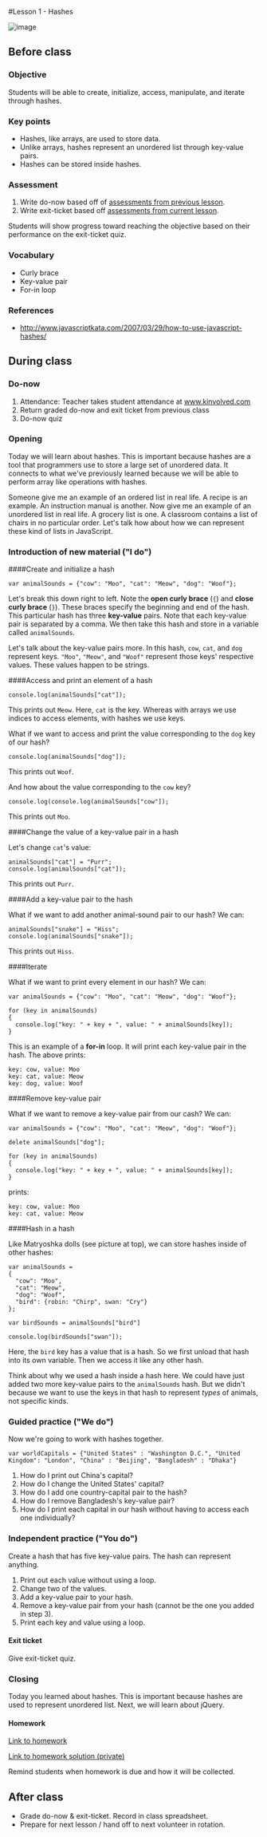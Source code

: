 #Lesson 1 - Hashes

![image](http://i.imgur.com/FWOuXvf.jpg)

## Before class

### Objective

Students will be able to create, initialize, access, manipulate, and iterate through hashes.

### Key points

* Hashes, like arrays, are used to store data.
* Unlike arrays, hashes represent an unordered list through key-value pairs.
* Hashes can be stored inside hashes.

### Assessment

1. Write do-now based off of [assessments from previous lesson](../../../7-array-loop/lessons/1-array/assessments/).
2. Write exit-ticket based off [assessments from current lesson](assessments/).

Students will show progress toward reaching the objective based on their performance on the exit-ticket quiz.

### Vocabulary

* Curly brace
* Key-value pair
* For-in loop

### References

* http://www.javascriptkata.com/2007/03/29/how-to-use-javascript-hashes/

## During class

### Do-now

1. Attendance: Teacher takes student attendance at www.kinvolved.com
2. Return graded do-now and exit ticket from previous class
3. Do-now quiz

### Opening

Today we will learn about hashes. This is important because hashes are a tool that programmers use to store a large set of unordered data. It connects to what we've previously learned because we will be able to perform array like operations with hashes. 

Someone give me an example of an ordered list in real life. A recipe is an example. An instruction manual is another. Now give me an example of an unordered list in real life. A grocery list is one. A classroom contains a list of chairs in no particular order. Let's talk how about how we can represent these kind of lists in JavaScript.

### Introduction of new material ("I do")

####Create and initialize a hash

```
var animalSounds = {"cow": "Moo", "cat": "Meow", "dog": "Woof"};
```

Let's break this down right to left. Note the **open curly brace** (`{`) and **close curly brace** (`}`). These braces specify the beginning and end of the hash. This particular hash has three **key-value** pairs. Note that each key-value pair is separated by a comma. We then take this hash and store in a variable called `animalSounds`.

Let's talk about the key-value pairs more. In this hash, `cow`, `cat`, and `dog` represent keys. `"Moo"`, `"Meow"`, and `"Woof"` represent those keys' respective values. These values happen to be strings.

####Access and print an element of a hash

```
console.log(animalSounds["cat"]);
```

This prints out `Meow`. Here, `cat` is the key. Whereas with arrays we use indices to access elements, with hashes we use keys.

What if we want to access and print the value corresponding to the `dog` key of our hash?

```
console.log(animalSounds["dog"]);
``` 

This prints out `Woof`. 

And how about the value corresponding to the `cow` key?

```
console.log(console.log(animalSounds["cow"]);
```

This prints out `Moo`. 


####Change the value of a key-value pair in a hash

Let's change `cat`'s value:

```
animalSounds["cat"] = "Purr";
console.log(animalSounds["cat"]);
```

This prints out `Purr`.

####Add a key-value pair to the hash

What if we want to add another animal-sound pair to our hash? We can:

```
animalSounds["snake"] = "Hiss";
console.log(animalSounds["snake"]);
```

This prints out `Hiss`. 

####Iterate

What if we want to print every element in our hash? We can:

```
var animalSounds = {"cow": "Moo", "cat": "Meow", "dog": "Woof"};

for (key in animalSounds) 
{ 
  console.log("key: " + key + ", value: " + animalSounds[key]); 
}
```

This is an example of a **for-in** loop. It will print each key-value pair in the hash. The above prints:

```
key: cow, value: Moo
key: cat, value: Meow
key: dog, value: Woof
```

####Remove key-value pair

What if we want to remove a key-value pair from our cash? We can:

```
var animalSounds = {"cow": "Moo", "cat": "Meow", "dog": "Woof"};

delete animalSounds["dog"];

for (key in animalSounds) 
{ 
  console.log("key: " + key + ", value: " + animalSounds[key]); 
}
```

prints:

```
key: cow, value: Moo
key: cat, value: Meow
```

####Hash in a hash

Like Matryoshka dolls (see picture at top), we can store hashes inside of other hashes:

```
var animalSounds = 
{
  "cow": "Moo", 
  "cat": "Meow", 
  "dog": "Woof",
  "bird": {robin: "Chirp", swan: "Cry"}
};

var birdSounds = animalSounds["bird"]

console.log(birdSounds["swan"]); 
```

Here, the `bird` key has a value that is a hash. So we first unload that hash into its own variable. Then we access it like any other hash.

Think about why we used a hash inside a hash here. We could have just added two more key-value pairs to the `animalSounds` hash. But we didn't because we want to use the keys in that hash to represent *types* of animals, not specific kinds.

### Guided practice ("We do")

Now we're going to work with hashes together. 

``var worldCapitals = {"United States" : "Washington D.C.", "United Kingdom": "London", "China" : "Beijing", "Bangladesh" : "Dhaka"}``

1. How do I print out China's capital?
2. How do I change the United States' capital?
3. How do I add one country-capital pair to the hash?
4. How do I remove Bangladesh's key-value pair?
5. How do I print each capital in our hash without having to access each one individually?

### Independent practice ("You do")

Create a hash that has five key-value pairs. The hash can represent anything.

1. Print out each value without using a loop.
2. Change two of the values.
3. Add a key-value pair to your hash.
4. Remove a key-value pair from your hash (cannot be the one you added in step 3).
5. Print each key and value using a loop.

#### Exit ticket

Give exit-ticket quiz.

### Closing

Today you learned about hashes. This is important because hashes are used to represent unordered list. Next, we will learn about jQuery.

#### Homework

[Link to homework](homework/)

[Link to homework solution (private)](https://github.com/ScriptEdcurriculum/solutions/tree/master/units/9-hash/lessons/1-hash/homework/solution_code)

Remind students when homework is due and how it will be collected.

## After class

* Grade do-now & exit-ticket. Record in class spreadsheet.
* Prepare for next lesson / hand off to next volunteer in rotation.
